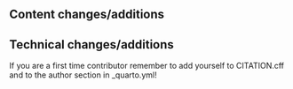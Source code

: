 ## Content changes/additions

<!-- Briefly describe what sections were modified or added in this PR and *why* -->

## Technical changes/additions

<!-- Briefly describe any changes to the configuration, code, or github actions in this PR -->

If you are a first time contributor remember to add yourself to CITATION.cff and to the author section in \_quarto.yml!
